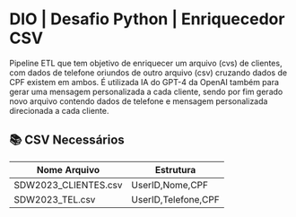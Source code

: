 # DIO | Desafio Python | Enriquecedor CSV

Pipeline ETL que tem objetivo de enriquecer um arquivo (cvs) de clientes, com dados de telefone oriundos de outro arquivo (csv) cruzando dados de CPF existem em ambos. É utilizada IA do GPT-4 da OpenAI também para gerar uma mensagem personalizada a cada cliente, sendo por fim gerado novo arquivo contendo dados de telefone e mensagem personalizada direcionada a cada cliente.

## 📚 CSV Necessários

|Nome Arquivo|Estrutura|
|-----|-------|
|SDW2023_CLIENTES.csv|UserID,Nome,CPF|
|SDW2023_TEL.csv|UserID,Telefone,CPF|


